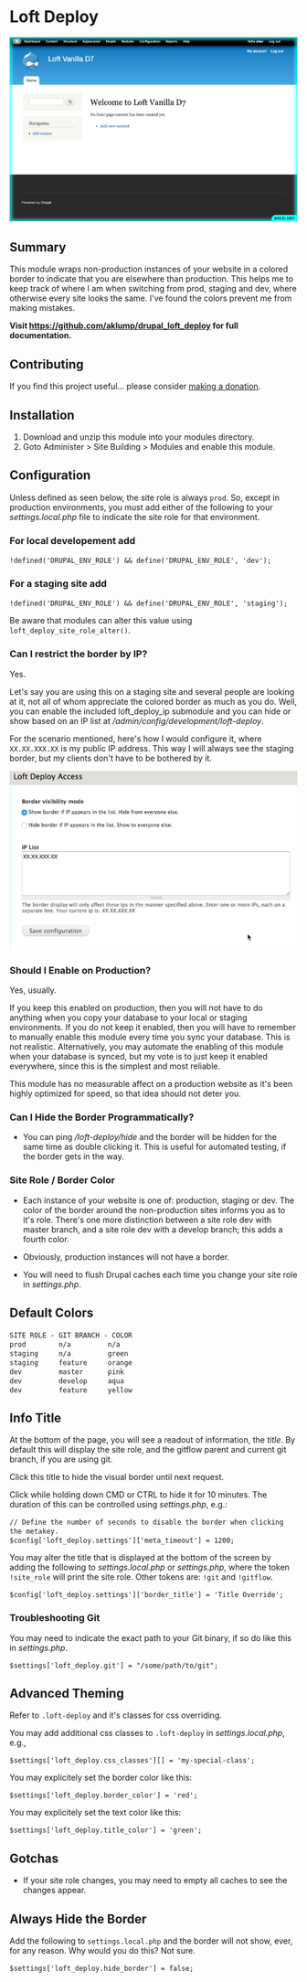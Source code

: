 # Loft Deploy

![loft_deploy](images/screenshot.png)

## Summary
This module wraps non-production instances of your website in a colored border to indicate that you are elsewhere than production.  This helps me to keep track of where I am when switching from prod, staging and dev, where otherwise every site looks the same.  I've found the colors prevent me from making mistakes.

**Visit <https://github.com/aklump/drupal_loft_deploy> for full documentation.**

## Contributing

If you find this project useful... please consider [making a donation](https://www.paypal.com/cgi-bin/webscr?cmd=_s-xclick&hosted_button_id=4E5KZHDQCEUV8&item_name=Gratitude%20for%20aklump%2Floft_deploy).

## Installation

1. Download and unzip this module into your modules directory.
1. Goto Administer > Site Building > Modules and enable this module.

## Configuration

Unless defined as seen below, the site role is always `prod`. So, except in production environments, you must add either of the following to your _settings.local.php_ file to indicate the site role for that environment.

### For local developement add
    
    !defined('DRUPAL_ENV_ROLE') && define('DRUPAL_ENV_ROLE', 'dev');

### For a staging site add
    
    !defined('DRUPAL_ENV_ROLE') && define('DRUPAL_ENV_ROLE', 'staging');

Be aware that modules can alter this value using `loft_deploy_site_role_alter()`.

### Can I restrict the border by IP?

Yes.

Let's say you are using this on a staging site and several people are looking at it, not all of whom appreciate the colored border as much as you do.  Well, you can enable the included loft_deploy_ip submodule and you can hide or show based on an IP list at _/admin/config/development/loft-deploy_.

For the scenario mentioned, here's how I would configure it, where `XX.XX.XXX.XX` is my public IP address.  This way I will always see the staging border, but my clients don't have to be bothered by it.

![IP access](images/by-ip.png)

### Should I Enable on Production?

Yes, usually.

If you keep this enabled on production, then you will not have to do anything when you copy your database to your local or staging environments.  If you do not keep it enabled, then you will have to remember to manually enable this module every time you sync your database.  This is not realistic.  Alternatively, you may automate the enabling of this module when your database is synced, but my vote is to just keep it enabled everywhere, since this is the simplest and most reliable.

This module has no measurable affect on a production website as it's been highly optimized for speed, so that idea should not deter you.

### Can I Hide the Border Programmatically?

* You can ping _/loft-deploy/hide_ and the border will be hidden for the same time as double clicking it.  This is useful for automated testing, if the border gets in the way.

### Site Role / Border Color

* Each instance of your website is one of: production, staging or dev. The color of the border around the non-production sites informs you as to it's role.  There's one more distinction between a site role dev with master branch, and a site role dev with a develop branch; this adds a fourth color.

* Obviously, production instances will not have a border.

* You will need to flush Drupal caches each time you change your site role in _settings.php_.

## Default Colors

    SITE ROLE - GIT BRANCH - COLOR
    prod        n/a         n/a
    staging     n/a         green
    staging     feature     orange
    dev         master      pink
    dev         develop     aqua
    dev         feature     yellow

## Info Title

At the bottom of the page, you will see a readout of information, the _title_. By default this will display the site role, and the gitflow parent and current git branch, if you are using git.

Click this title to hide the visual border until next request.

Click while holding down CMD or CTRL to hide it for 10 minutes.  The duration of this can be controlled using _settings.php_, e.g.:

    // Define the number of seconds to disable the border when clicking the metakey.
    $config['loft_deploy.settings']['meta_timeout'] = 1200;

You may alter the title that is displayed at the bottom of the screen by adding the following to _settings.local.php_ or _settings.php_, where the token `!site_role` will print the site role.  Other tokens are: `!git` and `!gitflow`.

    $config['loft_deploy.settings']['border_title'] = 'Title Override';

### Troubleshooting Git

You may need to indicate the exact path to your Git binary, if so do like this in _settings.php_.

    $settings['loft_deploy.git'] = "/some/path/to/git";

## Advanced Theming

Refer to `.loft-deploy` and it's classes for css overriding.

You may add additional css classes to `.loft-deploy` in _settings.local.php_, e.g.,
    
    $settings['loft_deploy.css_classes'][] = 'my-special-class';

You may explicitely set the border color like this:

    $settings['loft_deploy.border_color'] = 'red';

You may explicitely set the text color like this:

    $settings['loft_deploy.title_color'] = 'green';

## Gotchas

* If your site role changes, you may need to empty all caches to see the changes appear.

## Always Hide the Border

Add the following to `settings.local.php` and the border will not show, ever, for any reason.  Why would you do this? Not sure.

    $settings['loft_deploy.hide_border'] = false;
